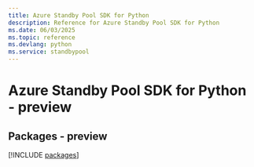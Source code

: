 ```yaml
---
title: Azure Standby Pool SDK for Python
description: Reference for Azure Standby Pool SDK for Python
ms.date: 06/03/2025
ms.topic: reference
ms.devlang: python
ms.service: standbypool
---
```

# Azure Standby Pool SDK for Python - preview
## Packages - preview
[!INCLUDE [packages](standby-pool-index.md)]